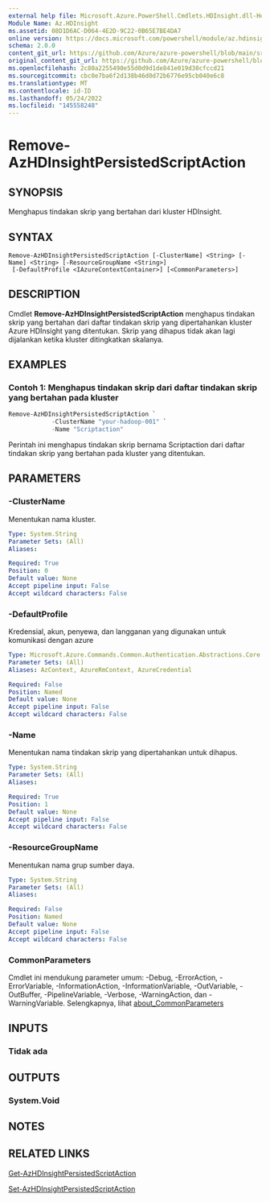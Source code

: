 ```yaml
---
external help file: Microsoft.Azure.PowerShell.Cmdlets.HDInsight.dll-Help.xml
Module Name: Az.HDInsight
ms.assetid: 08D1D6AC-D064-4E2D-9C22-0B65E7BE4DA7
online version: https://docs.microsoft.com/powershell/module/az.hdinsight/remove-azhdinsightpersistedscriptaction
schema: 2.0.0
content_git_url: https://github.com/Azure/azure-powershell/blob/main/src/HDInsight/HDInsight/help/Remove-AzHDInsightPersistedScriptAction.md
original_content_git_url: https://github.com/Azure/azure-powershell/blob/main/src/HDInsight/HDInsight/help/Remove-AzHDInsightPersistedScriptAction.md
ms.openlocfilehash: 2c80a2255490e55d0d9d1de841e019d30cfccd21
ms.sourcegitcommit: cbc0e7ba6f2d138b46d0d72b6776e95cb040e6c8
ms.translationtype: MT
ms.contentlocale: id-ID
ms.lasthandoff: 05/24/2022
ms.locfileid: "145558248"
---
```

# Remove-AzHDInsightPersistedScriptAction

## SYNOPSIS
Menghapus tindakan skrip yang bertahan dari kluster HDInsight.

## SYNTAX

```
Remove-AzHDInsightPersistedScriptAction [-ClusterName] <String> [-Name] <String> [-ResourceGroupName <String>]
 [-DefaultProfile <IAzureContextContainer>] [<CommonParameters>]
```

## DESCRIPTION
Cmdlet **Remove-AzHDInsightPersistedScriptAction** menghapus tindakan skrip yang bertahan dari daftar tindakan skrip yang dipertahankan kluster Azure HDInsight yang ditentukan.
Skrip yang dihapus tidak akan lagi dijalankan ketika kluster ditingkatkan skalanya.

## EXAMPLES

### Contoh 1: Menghapus tindakan skrip dari daftar tindakan skrip yang bertahan pada kluster
```powershell
Remove-AzHDInsightPersistedScriptAction `
            -ClusterName "your-hadoop-001" `
            -Name "Scriptaction"
```

Perintah ini menghapus tindakan skrip bernama Scriptaction dari daftar tindakan skrip yang bertahan pada kluster yang ditentukan.

## PARAMETERS

### -ClusterName
Menentukan nama kluster.

```yaml
Type: System.String
Parameter Sets: (All)
Aliases:

Required: True
Position: 0
Default value: None
Accept pipeline input: False
Accept wildcard characters: False
```

### -DefaultProfile
Kredensial, akun, penyewa, dan langganan yang digunakan untuk komunikasi dengan azure

```yaml
Type: Microsoft.Azure.Commands.Common.Authentication.Abstractions.Core.IAzureContextContainer
Parameter Sets: (All)
Aliases: AzContext, AzureRmContext, AzureCredential

Required: False
Position: Named
Default value: None
Accept pipeline input: False
Accept wildcard characters: False
```

### -Name
Menentukan nama tindakan skrip yang dipertahankan untuk dihapus.

```yaml
Type: System.String
Parameter Sets: (All)
Aliases:

Required: True
Position: 1
Default value: None
Accept pipeline input: False
Accept wildcard characters: False
```

### -ResourceGroupName
Menentukan nama grup sumber daya.

```yaml
Type: System.String
Parameter Sets: (All)
Aliases:

Required: False
Position: Named
Default value: None
Accept pipeline input: False
Accept wildcard characters: False
```

### CommonParameters
Cmdlet ini mendukung parameter umum: -Debug, -ErrorAction, -ErrorVariable, -InformationAction, -InformationVariable, -OutVariable, -OutBuffer, -PipelineVariable, -Verbose, -WarningAction, dan -WarningVariable. Selengkapnya, lihat [about_CommonParameters](http://go.microsoft.com/fwlink/?LinkID=113216)

## INPUTS

### Tidak ada

## OUTPUTS

### System.Void

## NOTES

## RELATED LINKS

[Get-AzHDInsightPersistedScriptAction](./Get-AzHDInsightPersistedScriptAction.md)

[Set-AzHDInsightPersistedScriptAction](./Set-AzHDInsightPersistedScriptAction.md)


